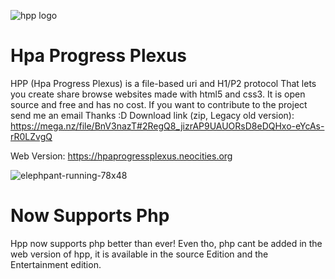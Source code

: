 ![hpp logo](https://github.com/user-attachments/assets/ca257855-e082-4f25-9f97-cb6f4615f68d)
# Hpa Progress Plexus
HPP (Hpa Progress Plexus) is a file-based uri and H1/P2 protocol
That lets you create share browse websites made with html5 and css3. 
It is open source and free and has no cost. 
If you want to contribute to the project send me an email 
Thanks :D
Download link (zip, Legacy old version): https://mega.nz/file/BnV3nazT#2RegQ8_jizrAP9UAUORsD8eDQHxo-eYcAs-rR0LZvgQ 

Web Version: https://hpaprogressplexus.neocities.org

![elephpant-running-78x48](https://github.com/user-attachments/assets/e411b51e-91c3-4ecf-ba98-bbbb491b231b)
# Now Supports Php 
Hpp now supports php better than ever! Even tho, php cant be added in the web version of hpp, it is available in the source Edition and the Entertainment edition. 
